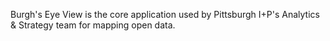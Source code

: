 Burgh's Eye View is the core application used by Pittsburgh I+P's Analytics & Strategy team for mapping open data.

